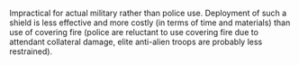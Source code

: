 Impractical for actual military rather than police use. Deployment of
such a shield is less effective and more costly (in terms of time and
materials) than use of covering fire (police are reluctant to use
covering fire due to attendant collateral damage, elite anti-alien
troops are probably less restrained).